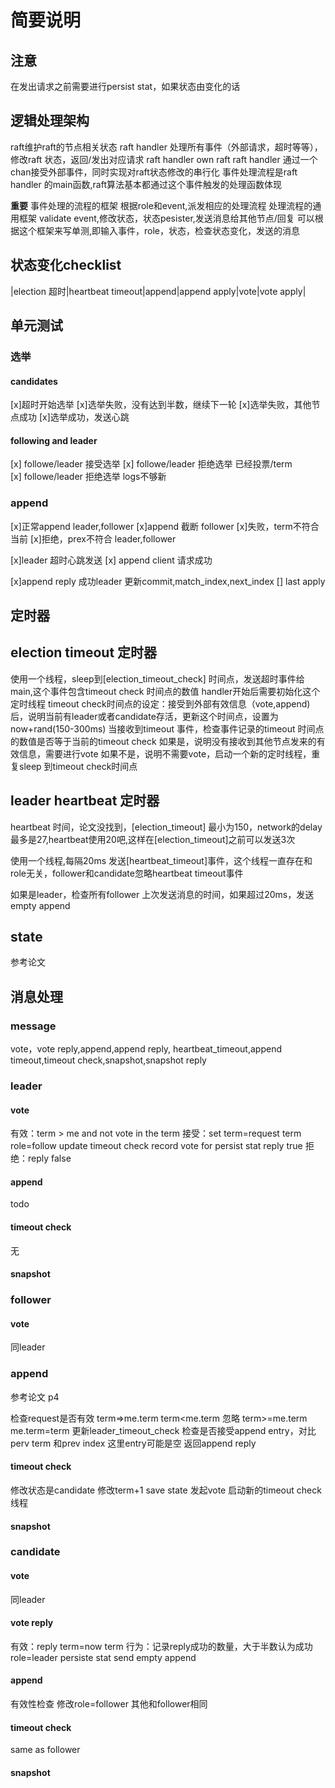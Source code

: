 # 简要说明

## 注意

在发出请求之前需要进行persist stat，如果状态由变化的话

## 逻辑处理架构

raft维护raft的节点相关状态
raft handler 处理所有事件（外部请求，超时等等），修改raft 状态，返回/发出对应请求
raft handler own raft
raft handler 通过一个chan接受外部事件，同时实现对raft状态修改的串行化
事件处理流程是raft handler 的main函数,raft算法基本都通过这个事件触发的处理函数体现

**重要**
事件处理的流程的框架
根据role和event,派发相应的处理流程
处理流程的通用框架
validate event,修改状态，状态pesister,发送消息给其他节点/回复
可以根据这个框架来写单测,即输入事件，role，状态，检查状态变化，发送的消息

## 状态变化checklist

|election 超时|heartbeat timeout|append|append apply|vote|vote apply|

## 单元测试

### 选举

#### candidates

[x]超时开始选举
[x]选举失败，没有达到半数，继续下一轮
[x]选举失败，其他节点成功
[x]选举成功，发送心跳

#### following and leader

[x] followe/leader 接受选举
[x] followe/leader 拒绝选举 已经投票/term  
[x] followe/leader 拒绝选举 logs不够新

### append

[x]正常append leader,follower
[x]append 截断 follower
[x]失败，term不符合当前
[x]拒绝，prex不符合 leader,follower

[x]leader 超时心跳发送
[x] append client 请求成功

[x]append reply 成功leader 更新commit,match_index,next_index
[] last apply

## 定时器

## election timeout 定时器

使用一个线程，sleep到[election_timeout_check] 时间点，发送超时事件给main,这个事件包含timeout check 时间点的数值
handler开始后需要初始化这个定时线程
timeout check时间点的设定：接受到外部有效信息（vote,append)后，说明当前有leader或者candidate存活，更新这个时间点，设置为now+rand(150-300ms)
当接收到timeout 事件，检查事件记录的timeout 时间点的数值是否等于当前的timeout check
如果是，说明没有接收到其他节点发来的有效信息，需要进行vote
如果不是，说明不需要vote，启动一个新的定时线程，重复sleep 到timeout check时间点

## leader heartbeat 定时器

heartbeat 时间，论文没找到，[election_timeout] 最小为150，network的delay最多是27,heartbeat使用20吧,这样在[election_timeout]之前可以发送3次

使用一个线程,每隔20ms 发送[heartbeat_timeout]事件，这个线程一直存在和role无关，follower和candidate忽略heartbeat timeout事件

如果是leader，检查所有follower 上次发送消息的时间，如果超过20ms，发送empty append

## state

参考论文

## 消息处理

### message

vote，vote reply,append,append reply, heartbeat_timeout,append timeout,timeout check,snapshot,snapshot reply

### leader

#### vote

有效：term > me and not vote in the term
接受：set term=request term
     role=follow
     update timeout check
     record vote for
     persist stat
     reply true
拒绝：reply false

#### append

todo

#### timeout check

无

#### snapshot

### follower

#### vote

同leader

### append

参考论文 p4

检查request是否有效 term=>me.term
term<me.term 忽略
term>=me.term me.term=term
更新leader_timeout_check
检查是否接受append entry，对比perv term 和prev index
这里entry可能是空
返回append reply

#### timeout check

修改状态是candidate
修改term+1
save state
发起vote
启动新的timeout check 线程

#### snapshot

### candidate

#### vote

同leader

#### vote reply

有效：reply term=now term
行为：记录reply成功的数量，大于半数认为成功
    role=leader
    persiste stat
    send empty append

#### append

有效性检查
修改role=follower
其他和follower相同

#### timeout check

same as follower

#### snapshot
